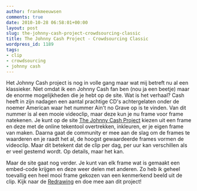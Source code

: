 ```yaml
---
author: frankmeeuwsen
comments: true
date: 2010-10-28 06:58:01+00:00
layout: post
slug: the-johnny-cash-project-crowdsourcing-classic
title: The Johnny Cash Project - Crowdsourcing Classic
wordpress_id: 1189
tags:
- clip
- crowdsourcing
- johnny cash
---
```


Het Johnny Cash project is nog in volle gang maar wat mij betreft nu al een klassieker. Niet omdat ik een Johnny Cash fan ben (nou ja een beetje) maar de enorme mogelijkheden die je hebt op de site. Wat is het verhaal? Cash heeft in zijn nadagen een aantal prachtige CD's achtergelaten onder de noemer American waar het nummer Ain't no Grave op is te vinden. Van dit nummer is al een mooie videoclip, maar deze kun je nu frame voor frame natekenen. Je kunt op de site [The Johnny Cash Project](http://www.thejohnnycashproject.com/) kiezen uit een frame en deze met de online tekentool overtrekken, inkleuren, er je eigen frame van maken. Daarna gaat de community er mee aan de slag om de frames te waarderen en je raadt het al, de hoogst gewaardeerde frames vormen de videoclip. Maar dit betekent dat de clip per dag, per uur kan verschillen als er veel gestemd wordt. Op details, maar het kan.

             

Maar de site gaat nog verder. Je kunt van elk frame wat is gemaakt een embed-code krijgen en deze weer delen met anderen. Zo heb ik geheel toevallig een heel mooi frame gekozen van een kenmerkend beeld uit de clip. Kijk naar de [Redrawing](http://www.thejohnnycashproject.com/#/explore/TopRated/e45da8c2345afbe30566c2bcf9aa42a874f168ed) en doe mee aan dit project!


